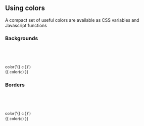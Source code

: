 ## Using colors

A compact set of useful colors are available as CSS variables and Javascript functions

### Backgrounds

<div class="grid" style="--cols: 1fr 1fr; font-family: var(--font-mono); font-size: 0.9em; line-height: 1.3em; color: var(--gray);">
<div v-for="c in colors()">
<f-card :background="color(c)"><h2>&nbsp;</h2></f-card>
<br>
color('{{ c }}')<br>
{{ color(c) }}<br>
</div>
</div>

### Borders

<div class="grid" style="--cols: 1fr 1fr; font-family: var(--font-mono); font-size: 0.9em; line-height: 1.3em; color: var(--gray);">
<div v-for="c in colors()">
<f-card :border="color(c)" background><h2>&nbsp;</h2></f-card>
<br>
color('{{ c }}')<br>
{{ color(c) }}<br>
</div>






















































